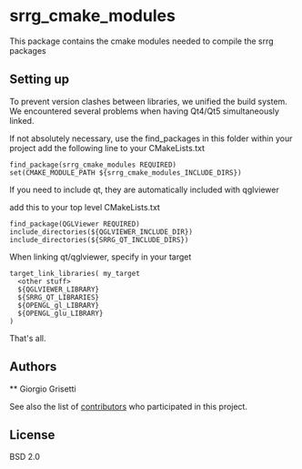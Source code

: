 # srrg_cmake_modules

This package contains the cmake modules needed to compile the srrg packages


## Setting up
To prevent version clashes between libraries, we unified the build system.
We encountered several problems when having Qt4/Qt5 simultaneously linked.

If not absolutely necessary, use the find_packages in this folder
within your project
add the following line to your CMakeLists.txt

```
find_package(srrg_cmake_modules REQUIRED)
set(CMAKE_MODULE_PATH ${srrg_cmake_modules_INCLUDE_DIRS})
```

If you need to include qt, they are automatically included
with qglviewer

add this to your top level CMakeLists.txt

```
find_package(QGLViewer REQUIRED)
include_directories(${QGLVIEWER_INCLUDE_DIR})
include_directories(${SRRG_QT_INCLUDE_DIRS})
```

When linking qt/qglviewer, specify in your target

```
target_link_libraries( my_target
  <other stuff>
  ${QGLVIEWER_LIBRARY} 
  ${SRRG_QT_LIBRARIES}
  ${OPENGL_gl_LIBRARY} 
  ${OPENGL_glu_LIBRARY}
)
```

That's all.

## Authors

** Giorgio Grisetti 

See also the list of [contributors](https://github.com/your/project/contributors) who participated in this project.

## License

BSD 2.0 
